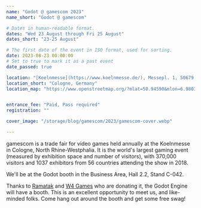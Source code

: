 ```yaml
---
name: "Godot @ gamescom 2023"
name_short: "Godot @ gamescom"

# Dates in human-readable format.
dates: "Wed 23 August through Fri 25 August"
dates_short: "23-25 August"

# The first date of the event in ISO format, used for sorting.
date: 2023-08-23 00:00:00
# Set to true to mark it as a past event
date_passed: true

location: "[Koelnmesse](https://www.koelnmesse.de/), Messepl. 1, 50679 Köln, Germany"
location_short: "Cologne, Germany"
location_map: "https://www.openstreetmap.org/?mlat=50.94590&mlon=6.98034map%3D16%2F50.9441%2F6.9798#map=16/50.9455/6.9805&layers=N"


entrance_fee: "Paid, Pass required"
registration: ""

cover_image: "/storage/blog/gamescom/2023/gamescom-cover.webp"

---
```


gamescom is a trade fair for video games held annually at the Koelnmesse in Cologne, North Rhine-Westphalia. It is the world's largest gaming event (measured by exhibition space and number of visitors), with 370,000 visitors and 1037 exhibitors from 56 countries attending the show in 2018.

We'll be at the Godot booth in the Business Area, Hall 2.2, Stand C-042.

Thanks to [Ramatak](https://ramatak.com/) and [W4 Games](https://w4games.com/) who are donating it, the Godot Engine will have a booth. This is an excellent opportunity to meet us, and like-minded folks. Come hang out around the booth and get some free swag!
